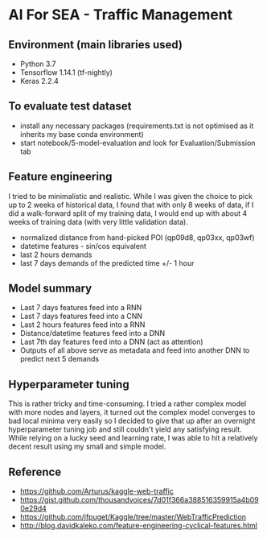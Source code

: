 # AI For SEA - Traffic Management

## Environment (main libraries used)
- Python 3.7
- Tensorflow 1.14.1 (tf-nightly)
- Keras 2.2.4

## To evaluate test dataset
- install any necessary packages (requirements.txt is not optimised as it inherits my base conda environment)
- start notebook/5-model-evaluation and look for Evaluation/Submission tab

## Feature engineering
I tried to be minimalistic and realistic. While I was given the choice to pick up to 2 weeks of historical data, I found that with only 8 weeks of data, if I did a walk-forward split of my training data, I would end up with about 4 weeks of training data (with very little validation data).
- normalized distance from hand-picked POI (qp09d8, qp03xx, qp03wf)
- datetime features - sin/cos equivalent
- last 2 hours demands
- last 7 days demands of the predicted time +/- 1 hour

## Model summary
- Last 7 days features feed into a RNN
- Last 7 days features feed into a CNN
- Last 2 hours features feed into a RNN
- Distance/datetime features feed into a DNN
- Last 7th day features feed into a DNN (act as attention)
- Outputs of all above serve as metadata and feed into another DNN to predict next 5 demands

## Hyperparameter tuning
This is rather tricky and time-consuming. I tried a rather complex model with more nodes and layers, it turned out the complex model converges to bad local minima very easily so I decided to give that up after an overnight hyperparameter tuning job and still couldn't yield any satisfying result. While relying on a lucky seed and learning rate, I was able to hit a relatively decent result using my small and simple model.

## Reference
- https://github.com/Arturus/kaggle-web-traffic
- https://gist.github.com/thousandvoices/7d01f366a388516359915a4b090e29d4
- https://github.com/jfpuget/Kaggle/tree/master/WebTrafficPrediction
- http://blog.davidkaleko.com/feature-engineering-cyclical-features.html

